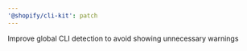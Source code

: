 ```yaml
---
'@shopify/cli-kit': patch
---
```


Improve global CLI detection to avoid showing unnecessary warnings
